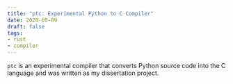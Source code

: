 ```yaml
---
title: "ptc: Experimental Python to C Compiler"
date: 2020-05-09
draft: false
tags:
- rust
- compiler
---
```


`ptc` is an experimental compiler that converts Python source code into the C
language and was written as my dissertation project.
